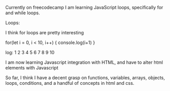Currently on freecodecamp I am learning JavaScript loops, specifically for and while loops.



Loops:

I think for loops are pretty interesting

for(let i = 0, i < 10, i++) {
console.log(i+1)
}

log: 1 2 3 4 5 6 7 8 9 10

I am now learning Javascript integration with HTML, and have to alter html elements with Javascript

So far, I think I have a decent grasp on functions, variables, arrays, objects, loops, conditions, and a handful of concepts in html and css.
